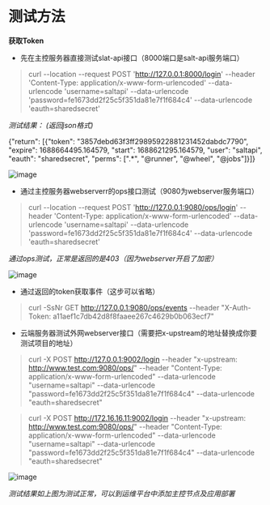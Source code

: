 # 测试方法

**获取Token**  

+ 先在主控服务器直接测试slat-api接口（8000端口是salt-api服务端口）  

> curl --location --request POST 'http://127.0.0.1:8000/login' --header 'Content-Type: application/x-www-form-urlencoded' --data-urlencode 'username=saltapi' --data-urlencode 'password=fe1673dd2f25c5f351da81e7f1f684c4' --data-urlencode 'eauth=sharedsecret'
  
*测试结果： (返回json格式)*  

{"return": [{"token": "3857debd63f3ff29895922881231452dabdc7790", "expire": 1688664495.164579, "start": 1688621295.164579, "user": "saltapi", "eauth": "sharedsecret", "perms": [".*", "@runner", "@wheel", "@jobs"]}]}

![image](https://github.com/bevis126/Yhop-api-test/assets/27944125/05a6a713-8714-4b22-9986-631519a4a5c0)

+ 通过主控服务器webserverr的ops接口测试（9080为webserver服务端口）  

> curl --location --request POST 'http://127.0.0.1:9080/ops/login' --header 'Content-Type: application/x-www-form-urlencoded' --data-urlencode 'username=saltapi' --data-urlencode 'password=fe1673dd2f25c5f351da81e7f1f684c4' --data-urlencode 'eauth=sharedsecret'  

 *通过ops测试，正常是返回的是403（因为webserver开启了加密）*

![image](https://github.com/bevis126/Yhop-api-test/assets/27944125/60645b78-6562-4e4d-a7d6-efdc73008d73)

+ 通过返回的token获取事件（这步可以省略）  
  
>curl -SsNr GET http://127.0.0.1:9080/ops/events --header "X-Auth-Token: a11aef1c7db42d8f8faaee267c4629b0b063ecf7"


  
+ 云端服务器测试外网webserver接口（需要把x-upstream的地址替换成你要测试项目的地址）
  
> curl -X POST http://127.0.0.1:9002/login --header "x-upstream: http://www.test.com:9080/ops/" --header "Content-Type: application/x-www-form-urlencoded" --data-urlencode "username=saltapi" --data-urlencode "password=fe1673dd2f25c5f351da81e7f1f684c4" --data-urlencode "eauth=sharedsecret"

> curl -X POST http://172.16.16.11:9002/login --header "x-upstream: http://www.test.com:9080/ops/" --header "Content-Type: application/x-www-form-urlencoded" --data-urlencode "username=saltapi" --data-urlencode "password=fe1673dd2f25c5f351da81e7f1f684c4" --data-urlencode "eauth=sharedsecret"

![image](https://github.com/bevis126/Yhop-api-test/assets/27944125/db9848ac-6c73-4959-8ba0-8a62b91a620d)

*测试结果如上图为测试正常，可以到运维平台中添加主控节点及应用部署*
